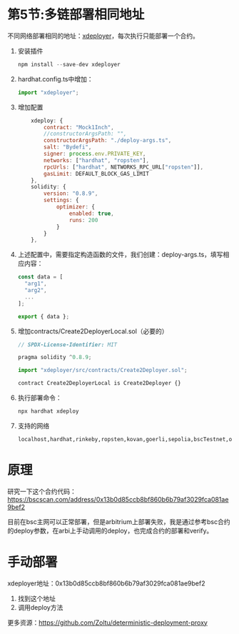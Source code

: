# 第5节:多链部署相同地址



不同网络部署相同的地址：[xdeployer](https://www.npmjs.com/package/xdeployer)，每次执行只能部署一个合约。

1. 安装插件

   ```js
   npm install --save-dev xdeployer
   ```

2. hardhat.config.ts中增加：

   ```js
   import "xdeployer";
   ```

3. 增加配置

   ```js
       xdeploy: {
           contract: "Mock1Inch",
           //constructorArgsPath: "",
           constructorArgsPath: "./deploy-args.ts",
           salt: "Bydefi",
           signer: process.env.PRIVATE_KEY,
           networks: ["hardhat", "ropsten"],
           rpcUrls: ["hardhat", NETWORKS_RPC_URL["ropsten"]],
           gasLimit: DEFAULT_BLOCK_GAS_LIMIT
       },
       solidity: {
           version: "0.8.9",
           settings: {
               optimizer: {
                   enabled: true,
                   runs: 200
               }
           }
       },
   ```

4. 上述配置中，需要指定构造函数的文件，我们创建：deploy-args.ts，填写相应内容：

   ```js
   const data = [
     "arg1",
     "arg2",
     ...
   ];
   
   export { data };
   ```

5. 增加contracts/Create2DeployerLocal.sol（必要的）

   ```js
   // SPDX-License-Identifier: MIT
   
   pragma solidity ^0.8.9;
   
   import "xdeployer/src/contracts/Create2Deployer.sol";
   
   contract Create2DeployerLocal is Create2Deployer {}
   ```

6. 执行部署命令：

   ```sh
   npx hardhat xdeploy
   ```

7. 支持的网络

   ```sh
   localhost,hardhat,rinkeby,ropsten,kovan,goerli,sepolia,bscTestnet,optimismTestnet,arbitrumTestnet,mumbai,hecoTestnet,fantomTestnet,fuji,sokol,moonbaseAlpha,alfajores,auroraTestnet,harmonyTestnet,spark,cronosTestnet,ethMain,bscMain,optimismMain,arbitrumMain,polygon,hecoMain,fantomMain,avalanche,gnosis,moonriver,moonbeam,celo,auroraMain,harmonyMain,autobahn,fuse,cronos.
   ```

# 原理

研究一下这个合约代码：https://bscscan.com/address/0x13b0d85ccb8bf860b6b79af3029fca081ae9bef2

目前在bsc主网可以正常部署，但是arbitrium上部署失败，我是通过参考bsc合约的deploy参数，在arbi上手动调用的deploy，也完成合约的部署和verify。

# 手动部署

xdeployer地址：0x13b0d85ccb8bf860b6b79af3029fca081ae9bef2

1. 找到这个地址
2. 调用deploy方法



更多资源：https://github.com/Zoltu/deterministic-deployment-proxy
